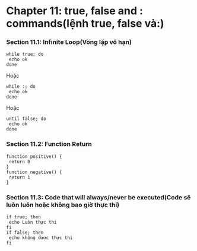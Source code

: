 # Chapter 11: true, false and : commands(lệnh true, false và:)
### Section 11.1: Infinite Loop(Vòng lặp vô hạn)
```
while true; do
 echo ok
done
```
Hoặc
```
while :; do
 echo ok
done
```
Hoặc
```
until false; do
 echo ok
done
```

### Section 11.2: Function Return
```
function positive() {
 return 0
}
function negative() {
 return 1
}
```

### Section 11.3: Code that will always/never be executed(Code sẽ luôn luôn hoặc không bao giờ thực thi)
```
if true; then
 echo Luôn thực thi
fi
if false; then
 echo không được thực thi
fi
```

